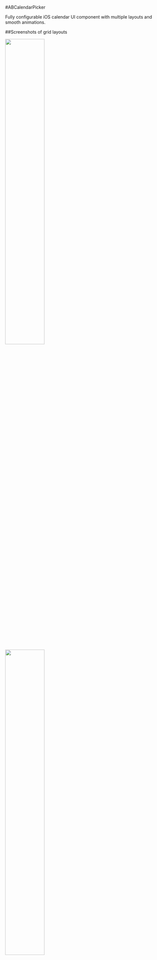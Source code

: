 #ABCalendarPicker

Fully configurable iOS calendar UI component with multiple layouts and smooth animations.

##Screenshots of grid layouts

<img src="https://raw.github.com/k06a/ABCalendarPicker/master/month-grid-screenshot.png" width="50%" />

<img src="https://raw.github.com/k06a/ABCalendarPicker/master/year-grid-screenshot.png" width="50%" />

<img src="https://raw.github.com/k06a/ABCalendarPicker/master/20years-grid-screenshot.png" width="50%" />

##Demo video

[http://youtu.be/d2PGFiO_jk4](http://youtu.be/d2PGFiO_jk4)

##App to try

[Mr.Calendario in AppStore](http://appstore.com/mr.calendario) (not free)